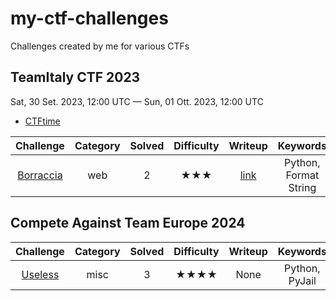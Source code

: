 # my-ctf-challenges
Challenges created by me for various CTFs


## TeamItaly CTF 2023

Sat, 30 Set. 2023, 12:00 UTC — Sun, 01 Ott. 2023, 12:00 UTC

- [CTFtime](https://ctftime.org/event/2088/)

|Challenge|Category|Solved|Difficulty|Writeup|Keywords|
|:-:|:-:|:-:|:-:|:-:|:-:|
|[Borraccia](TeamItaly%20CTF%202023/Borraccia)|web|2|★★★|[link](https://ctftime.org/writeup/37965)|Python, Format String|



## Compete Against Team Europe 2024

|Challenge|Category|Solved|Difficulty|Writeup|Keywords|
|:-:|:-:|:-:|:-:|:-:|:-:|
|[Useless](a)|misc|3|★★★★|None|Python, PyJail|
